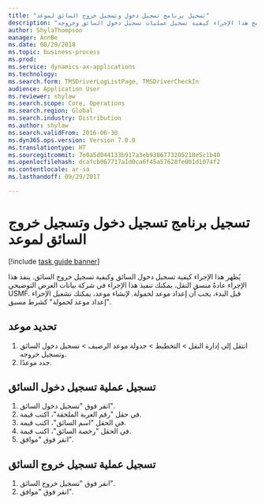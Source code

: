 ```yaml
--- 
title: "تسجيل برنامج تسجيل دخول وتسجيل خروج السائق لموعد"
description: "يوضح هذا الإجراء كيفية تسجيل عمليات تسجيل دخول السائق وخروجه."
author: ShylaThompson
manager: AnnBe
ms.date: 08/29/2018
ms.topic: business-process
ms.prod: 
ms.service: dynamics-ax-applications
ms.technology: 
ms.search.form: TMSDriverLogListPage, TMSDriverCheckIn
audience: Application User
ms.reviewer: shylaw
ms.search.scope: Core, Operations
ms.search.region: Global
ms.search.industry: Distribution
ms.author: shylaw
ms.search.validFrom: 2016-06-30
ms.dyn365.ops.version: Version 7.0.0
ms.translationtype: HT
ms.sourcegitcommit: 7e0a5d044133b917a3eb9386773205218e5c1b40
ms.openlocfilehash: dcafcb067717a1d0ca6f45a57628fe001d1074f2
ms.contentlocale: ar-sa
ms.lasthandoff: 09/29/2017

---
```

# <a name="register-driver-check-in-and-check-out-for-an-appointment"></a>تسجيل برنامج تسجيل دخول وتسجيل خروج السائق لموعد

[!include [task guide banner](../../includes/task-guide-banner.md)]

يُظهر هذا الإجراء كيفية تسجيل دخول السائق وكيفية تسجيل خروج السائق. ينفذ هذا الإجراء عادةً منسق النقل. يمكنك تنفيذ هذا الإجراء في شركة بيانات العرض التوضيحي USMF. قبل البدء، يجب أن إعداد موعد لحمولة. لإنشاء موعد، يمكنك تشغيل الإجراء "إعداد موعد لحمولة" كشرط مسبق.


## <a name="select-an-appointment"></a>تحديد موعد
1. انتقل إلى إدارة النقل > التخطيط > جدولة موعد الرصيف > تسجيل دخول السائق وتسجيل خروجه‬.
2. حدد موعدًا.

## <a name="register-driver-check-in"></a>تسجيل عملية تسجيل دخول السائق
1. انقر فوق "تسجيل دخول السائق".
2. في حقل "‏‫رقم العربة الملحقة‬‬"، اكتب قيمة.
3. في الحقل "اسم السائق"، اكتب قيمة.
4. في الحقل "‏رخصة السائق"، اكتب قيمة.
5. انقر فوق "موافق".

## <a name="register-driver-check-out"></a>تسجيل عملية تسجيل خروج السائق
1. انقر فوق "تسجيل خروج السائق".
2. انقر فوق "موافق".


